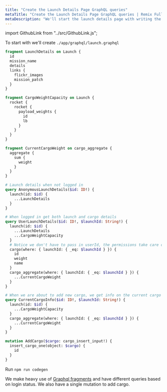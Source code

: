 ```yaml
---
title: "Create the Launch Details Page GraphQL queries"
metaTitle: "Create the Launch Details Page GraphQL queries | Remix Fullstack GraphQL Tutorial"
metaDescription: "We'll start the launch details page with writing the GraphQL queries"
---
```


import GithubLink from "../src/GithubLink.js";

<GithubLink link="https://github.com/hasura/learn-graphql/blob/master/tutorials/frontend/remix-firebase/app-final/app/graphql/launch.graphql" text="launch.graphql" />

To start with we'll create `./app/graphql/launch.graphql`

```graphql
fragment LaunchDetails on Launch {
  id
  mission_name
  details
  links {
    flickr_images
    mission_patch
  }
}

fragment CargoWeightCapacity on Launch {
  rocket {
    rocket {
      payload_weights {
        id
        lb
      }
    }
  }
}

fragment CurrentCargoWeight on cargo_aggregate {
  aggregate {
    sum {
      weight
    }
  }
}

# Launch details when not logged in
query AnonymousLaunchDetails($id: ID!) {
  launch(id: $id) {
    ...LaunchDetails
  }
}

# When logged in get both launch and cargo details
query UserLaunchDetails($id: ID!, $launchId: String!) {
  launch(id: $id) {
    ...LaunchDetails
    ...CargoWeightCapacity
  }
  # Notice we don't have to pass in userId, the permissions take care of it
  cargo(where: { launchId: { _eq: $launchId } }) {
    id
    weight
    name
  }
  cargo_aggregate(where: { launchId: { _eq: $launchId } }) {
    ...CurrentCargoWeight
  }
}

# When we are about to add new cargo, we get info on the current cargo
query CurrentCargoInfo($id: ID!, $launchId: String!) {
  launch(id: $id) {
    ...CargoWeightCapacity
  }
  cargo_aggregate(where: { launchId: { _eq: $launchId } }) {
    ...CurrentCargoWeight
  }
}

mutation AddCargo($cargo: cargo_insert_input!) {
  insert_cargo_one(object: $cargo) {
    id
  }
}
```

Run `npm run codegen`

We make heavy use of [Graphql fragments](https://graphql.org/learn/queries/#fragments) and have different queries based on login status. We also have a single mutation to add cargo.
